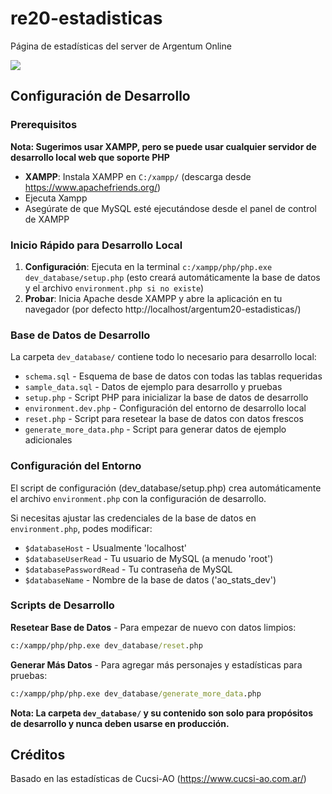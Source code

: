 # re20-estadisticas

Página de estadísticas del server de Argentum Online

<img src="https://i.ibb.co/9ZxYSTZ/image.png"></img>

## Configuración de Desarrollo

### Prerequisitos

**Nota: Sugerimos usar XAMPP, pero se puede usar cualquier servidor de desarrollo local web que soporte PHP**

- **XAMPP**: Instala XAMPP en `C:/xampp/` (descarga desde https://www.apachefriends.org/)
- Ejecuta Xampp
- Asegúrate de que MySQL esté ejecutándose desde el panel de control de XAMPP

### Inicio Rápido para Desarrollo Local

1. **Configuración**: Ejecuta en la terminal `c:/xampp/php/php.exe dev_database/setup.php` (esto creará automáticamente la base de datos y el archivo `environment.php si no existe`)
2. **Probar**: Inicia Apache desde XAMPP y abre la aplicación en tu navegador (por defecto http://localhost/argentum20-estadisticas/)

### Base de Datos de Desarrollo

La carpeta `dev_database/` contiene todo lo necesario para desarrollo local:

- `schema.sql` - Esquema de base de datos con todas las tablas requeridas
- `sample_data.sql` - Datos de ejemplo para desarrollo y pruebas
- `setup.php` - Script PHP para inicializar la base de datos de desarrollo
- `environment.dev.php` - Configuración del entorno de desarrollo local
- `reset.php` - Script para resetear la base de datos con datos frescos
- `generate_more_data.php` - Script para generar datos de ejemplo adicionales

### Configuración del Entorno

El script de configuración (dev_database/setup.php) crea automáticamente el archivo `environment.php` con la configuración de desarrollo.

Si necesitas ajustar las credenciales de la base de datos en `environment.php`, podes modificar:

- `$databaseHost` - Usualmente 'localhost'
- `$databaseUserRead` - Tu usuario de MySQL (a menudo 'root')
- `$databasePasswordRead` - Tu contraseña de MySQL
- `$databaseName` - Nombre de la base de datos ('ao_stats_dev')

### Scripts de Desarrollo

**Resetear Base de Datos** - Para empezar de nuevo con datos limpios:

```cmd
c:/xampp/php/php.exe dev_database/reset.php
```

**Generar Más Datos** - Para agregar más personajes y estadísticas para pruebas:

```cmd
c:/xampp/php/php.exe dev_database/generate_more_data.php
```

**Nota: La carpeta `dev_database/` y su contenido son solo para propósitos de desarrollo y nunca deben usarse en producción.**

## Créditos

Basado en las estadísticas de Cucsi-AO (https://www.cucsi-ao.com.ar/)
